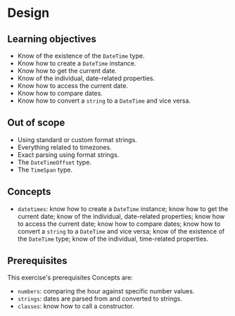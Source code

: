 # Design

## Learning objectives

- Know of the existence of the `DateTime` type.
- Know how to create a `DateTime` instance.
- Know how to get the current date.
- Know of the individual, date-related properties.
- Know how to access the current date.
- Know how to compare dates.
- Know how to convert a `string` to a `DateTime` and vice versa.

## Out of scope

- Using standard or custom format strings.
- Everything related to timezones.
- Exact parsing using format strings.
- The `DateTimeOffset` type.
- The `TimeSpan` type.

## Concepts

- `datetimes`: know how to create a `DateTime` instance; know how to get the current date; know of the individual, date-related properties; know how to access the current date; know how to compare dates; know how to convert a `string` to a `DateTime` and vice versa; know of the existence of the `DateTime` type; know of the individual, time-related properties.

## Prerequisites

This exercise's prerequisites Concepts are:

- `numbers`: comparing the hour against specific number values.
- `strings`: dates are parsed from and converted to strings.
- `classes`: know how to call a constructor.

[docs.microsoft.com-datetime]: https://docs.microsoft.com/en-us/dotnet/api/system.datetime
